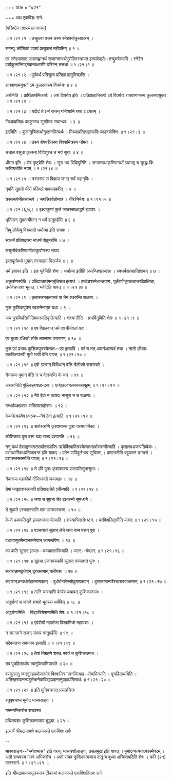 +++
title = "०२१"

+++
अथ एकविंशः सर्गः  

\[वसिष्ठेन दशरथसान्त्वनम्\]  

 ॥ १।२१।१ ॥ तच्छ्रुत्वा वचनं तस्य स्नेहपर्याकुलाक्षरम् ।  

समन्युः कौशिको वाक्यं प्रत्युवाच महीपतिम्  ॥  १  ॥   

एवं स्नेहपाशात् प्राप्तमह्वानर्थं राजानमन्वर्थपुरोहितस्त्रायत इत्यावेद्यते--तच्छ्रुत्वेत्यादि । स्नेहेन पर्याकुलानिगद्गदान्यक्षराणि यस्मिन् तत्तथा ॥ १।२१।१ ॥   

 ॥ १।२१।२ ॥ पूर्वमर्थं प्रतिश्रुत्य प्रतिज्ञां हातुमिच्छसि ।  

राघवाणामयुक्तो ऽयं कुलस्यास्य विपर्ययः  ॥  २  ॥   

अर्थमिति । प्रार्थितार्थमित्यर्थः । अयं विपर्यय इति । प्रतिज्ञाहानिरूपो ऽयं विपर्ययः राघवाणामस्य कुलस्यायुक्तः ॥ १।२१।२ ॥   

 ॥ १।२१।३ ॥ यदीदं ते क्षमं राजन् गमिष्यामि यथा ऽ ऽगतम् ।  

मिथ्याप्रतिज्ञः काकुत्स्थ सुखीभव सबान्धवः  ॥  ३  ॥   

इदमिति । कुलानुचितार्थानुष्ठानमित्यर्थः । मिथ्याप्रतिज्ञाइत्यादिः व्यङ्ग्योक्तिः ॥ १।२१।३ ॥   

 ॥ १।२१।४ ॥ तस्य रोषपरीतस्य विश्वामित्रस्य धीमतः ।  

चचाल वसुधा कृत्स्ना विविशुश्च च भयं सुराः  ॥  ४  ॥   

धीमत इति । रोषं दृष्ट्वेति शेषः । सुरा भयं विविशुरिति । जगदन्यथाकृतिसमर्थो ऽयमद्य च क्रुद्धः किं करिष्यतीति भयम् ॥ १।२१।४ ॥   

 ॥ १।२१।५ ॥ त्रस्तरूपं स विज्ञाय जगत् सर्वं महानृषिः ।  

नृपतिं सुव्रतो धीरो वसिष्ठो वाक्यमब्रवीत्  ॥  ५  ॥   

त्रस्तरूपंभीतस्वरूपं । जगत्त्रिस्रोतोमात्रं । धीरःनिर्भयः ॥ १।२१।५ ॥   

 ॥ १।२१।६,७,८ ॥ इक्ष्वाकूणां कुले जातस्साक्षाद्धर्म इवापरः ।  

धृतिमान् सुव्रतःश्रीमान् न धर्मं हातुमर्हसि  ॥  ६  ॥   

त्रिषु लोकेषु विख्यातो धर्मात्मा इति राघवः ।  

स्वधर्मं प्रतिपद्यस्व नाधर्मं वोढुमर्हसि  ॥  ७  ॥   

संश्रुत्यैवंकरिष्यामीत्यकुर्वाणस्य राघव  

इष्टापूर्तवधो भूयात् तस्माद्रामं विसर्जय  ॥  ८  ॥   

धर्म इवापर इति । इतः पूर्वमिति शेषः । धर्मात्मा इतीति असन्धिश्छान्दसः । स्वधर्मंसत्यप्रतिज्ञत्वम्  ॥  ७  ॥   

अकुर्वाणस्येति । प्रतिज्ञातार्थमननुतिष्ठत इत्यर्थः । इष्टंअश्वमेधान्तयागः, पूर्तंवापीकूपतडाकादिप्रतिष्ठा, तयोर्वधःनाशः भूयात् । भवेदिति यावत् ॥ १।२१।७ ॥   

 ॥ १।२१।९ ॥ कृतास्त्रमकृतास्त्रं वा नैनं शक्ष्यन्ति राक्षसाः ।  

गुप्तं कुशिकपुत्रेण ज्वलनेनामृतं यथा  ॥  ९  ॥   

अथ पुत्रविपत्तिभीतिमपनयतिकृतेत्यादि । शक्ष्यन्तीति । प्रधर्षितुमिति शेषः ॥ १।२१।९ ॥   

 ॥ १।२१।१० ॥ एष विग्रहवान् धर्म एष वीर्यवतां वरः ।  

एष बुध्या ऽधिको लोके तपसश्च परायणम्  ॥  १०  ॥   

कुत एवं प्रभावः कुशिकपुत्रस्येत्यतः--एष इत्यादि । परं च तत् अयनंआस्पदं तथा । नातो ऽधिकः क्कचित्तपस्वी भूतो भावी वेति यावत् ॥ १।२१।१० ॥   

 ॥ १।२१।११ ॥ एषो ऽस्त्रान् विविधान् वेत्ति त्रैलोक्ये सचराचरे ।  

नैनमन्यः पुमान् वेत्ति न च वेत्स्यन्ति के चन  ॥  ११  ॥   

अस्त्रानिति पुल्लिङ्गश्छान्दसः । एनंएतदवगतमस्त्रसमूहम् ॥ १।२१।११ ॥   

 ॥ १।२१।१२ ॥ नैवं देवा न ऋषयः नासुरा न च राक्षसाः ।  

गन्धर्वयक्षप्रवराः सकिन्नरमहोरगाः  ॥  १२  ॥   

केचनेत्यस्यैव प्रपञ्चः--नैवं देवा इत्यादि ॥ १।२१।१२ ॥   

 ॥ १।२१।१३ ॥ सर्वास्त्राणि कृशाश्वस्य पुत्राः परमधार्मिकाः ।  

कौशिकाय पुरा दत्ता यदा राज्यं प्रशासति  ॥  १३  ॥   

ननु कथं देवाद्यनवगतसर्वास्त्रप्राप्तिः ऋषेर्विश्वामित्रस्येत्यतःसर्वास्त्राणीत्यादि । कृशाश्वःप्रजापतिष्वेकः । परमधार्मिकाःप्रतिष्ठावन्त इति यावत् । एतेन पापिदुर्लभत्वं सूचितम् । प्रशासतीति बहुवचनं छान्दसं । प्रशासतस्तस्येति यावत् ॥ १।२१।१३ ॥   

 ॥ १।२१।१४ ॥ ते ऽपि पुत्राः कृशाश्वस्य प्रजापतिसुतासुताः ।  

नैकरूपा महावीर्या दीप्तिमन्तो जयावहाः  ॥  १४  ॥   

तेषां मातृप्राशस्त्यमपि प्रतिपाद्यतेते ऽपीत्यादि ॥ १।२१।१४ ॥   

 ॥ १।२१।१५ ॥ जया च सुप्रभा चैव दक्षकन्ये सुमध्यमे ।  

ते सुवाते ऽस्त्रशस्त्राणि शतं परमभास्वरम्  ॥  १५  ॥   

के ते प्रजापतिसुते इत्यतःजया चेत्यादि । शस्त्राणिशसेः ष्टन् । परविशसितृणीति यावत् ॥ १।२१।१५ ॥   

 ॥ १।२१।१६ ॥ पञ्चाशतं सुतान् लेभे जया नाम परान् पुरा ।  

वधायासुरसैन्यानाममेयान् कामरूपिणः  ॥  १६  ॥   

का कति सुतान् इत्यतः--पञ्चाशतमित्यादि । परान्--श्रेष्ठान् ॥ १।२१।१६ ॥   

 ॥ १।२१।१७ ॥ सुप्रभा ऽजनयच्चापि सुतान् पञ्चाशतं पुनः ।  

संहारान्नामदुर्धर्षान् दुराक्रामान् बलीयसः  ॥  १७  ॥   

संहारान्अन्वर्थसंहारनामकान् । दुर्धर्षान्परैस्सोढुमशक्यान् । दुराक्रामान्परैश्चाशक्याक्रमान् ॥ १।२१।१७ ॥   

 ॥ १।२१।१८ ॥ तानि चास्त्राणि वेत्येष यथावत् कुशिकात्मजः ।  

अपूर्वाणां च जनने शक्तो भूयस्स धर्मवित्  ॥  १८  ॥   

अपूर्वाणामिति । विद्याविशेषाणामिति शेषः ॥ १।२१।१८ ॥   

 ॥ १।२१।१९ ॥ एवंवीर्यो महातेजा विश्वामित्रो महायशाः ।  

न रामगमने राजन् संशयं गन्तुमर्हसि  ॥  १९  ॥   

यदेवमतःन रामगमन इत्यादि ॥ १।२१।१९ ॥   

 ॥ १।२१।२० ॥ तेषां निग्रहणे शक्तः स्वयं च कुशिकात्मजः ।  

तव पुत्रहितार्थाय त्वामुपेत्याभियाचते  ॥  २०  ॥   

वस्तुतस्तु त्वदनुग्रहप्रयोजनमेव विश्वामित्रागमनमित्याह--तेषामित्यादि । पुत्रहितार्थायेति । अतिरहस्यानन्यदुर्लभानेकविद्याप्रदानानुग्रहार्थमित्यर्थः ॥ १।२१।२० ॥   

 ॥ १।२१।२१ ॥ इति मुनिवचनात् प्रसन्नचित्तः  

रघुवृषभश्च मुमोद भास्वराङ्गः ।  

गमनमभिरुरोच राघवस्य  

प्रथितयशाः कुशिकात्मजाय बुद्ध्या  ॥  २१  ॥   

इत्यार्षे श्रीमद्रामायणे बालकाण्डे एकविंशः सर्गः  

--  

भास्वराङ्गः--"स्थेशभास" इति वरच्, भासनशीलाङ्गः, प्रसन्नमुख इति यावत् । मुमोदव्यत्ययात्परस्मैपदम् । अतो राघवस्य गमनं अभिरुरोच । अतो राघवं कुशिकात्मजाय दातुं च बुध्या अचिन्तयदिति शेषः । करि (२१) मानस्सर्गः ॥ १।२१।२१ ॥   

इति श्रीमद्रामायणामृतकतकटीकायां बालकाण्डे एकविंशतितमः सर्गः  

  

